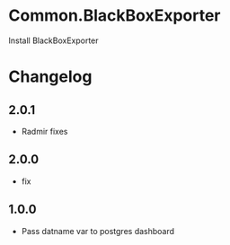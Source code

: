 # Common.BlackBoxExporter

Install BlackBoxExporter

# Changelog

## 2.0.1

- Radmir fixes

## 2.0.0

- fix

## 1.0.0

- Pass datname var to postgres dashboard
